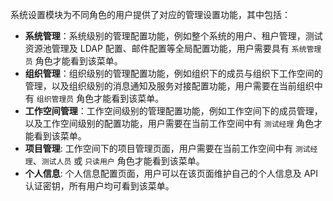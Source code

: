 系统设置模块为不同角色的用户提供了对应的管理设置功能，其中包括：

- **系统管理**：系统级别的管理配置功能，例如整个系统的用户、租户管理，测试资源池管理及 LDAP 配置、邮件配置等全局配置功能，用户需要具有 `系统管理员` 角色才能看到该菜单。
- **组织管理**：组织级别的管理配置功能，例如组织下的成员与组织下工作空间的管理，以及组织级别的消息通知及服务对接配置功能，用户需要在当前组织中有 `组织管理员` 角色才能看到该菜单。
- **工作空间管理**：工作空间级别的管理配置功能，例如工作空间下的成员管理，以及工作空间级别的配置功能，用户需要在当前工作空间中有 `测试经理` 角色才能看到该菜单。
- **项目管理**: 工作空间下的项目管理页面，用户需要在当前工作空间中有 `测试经理`、`测试人员` 或 `只读用户` 角色才能看到该菜单。
- **个人信息**: 个人信息配置页面，用户可以在该页面维护自己的个人信息及 API 认证密钥，所有用户均可看到该菜单。
